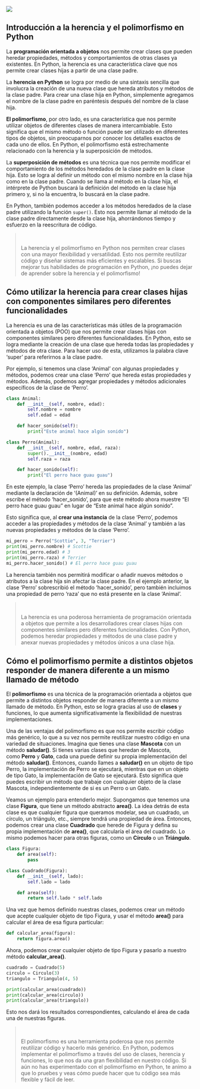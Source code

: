
![](https://img.am80.com/?width=1280&url=https://assets.apuntes.de/headers/python/herencia-y-polimorfismo-en-python-amplia-la-flexibilidad-de-tus-clases.webp)

## Introducción a la herencia y el polimorfismo en Python

La **programación orientada a objetos** nos permite crear clases que pueden heredar propiedades, métodos y comportamientos de otras clases ya existentes. En Python, la herencia es una característica clave que nos permite crear clases hijas a partir de una clase padre.

La **herencia en Python** se logra por medio de una sintaxis sencilla que involucra la creación de una nueva clase que hereda atributos y métodos de la clase padre. Para crear una clase hija en Python, simplemente agregamos el nombre de la clase padre en paréntesis después del nombre de la clase hija.

**El polimorfismo**, por otro lado, es una característica que nos permite utilizar objetos de diferentes clases de manera intercambiable. Esto significa que el mismo método o función puede ser utilizado en diferentes tipos de objetos, sin preocuparnos por conocer los detalles exactos de cada uno de ellos. En Python, el polimorfismo está estrechamente relacionado con la herencia y la superposición de métodos.

La **superposición de métodos** es una técnica que nos permite modificar el comportamiento de los métodos heredados de la clase padre en la clase hija. Esto se logra al definir un método con el mismo nombre en la clase hija como en la clase padre. Cuando se llama al método en la clase hija, el intérprete de Python buscará la definición del método en la clase hija primero y, si no la encuentra, lo buscará en la clase padre.

En Python, también podemos acceder a los métodos heredados de la clase padre utilizando la función `super()`. Esto nos permite llamar al método de la clase padre directamente desde la clase hija, ahorrándonos tiempo y esfuerzo en la reescritura de código.

>  
> 
> La herencia y el polimorfismo en Python nos permiten crear clases con una mayor flexibilidad y versatilidad. Esto nos permite reutilizar código y diseñar sistemas más eficientes y escalables. Si buscas mejorar tus habilidades de programación en Python, ¡no puedes dejar de aprender sobre la herencia y el polimorfismo!

## Cómo utilizar la herencia para crear clases hijas con componentes similares pero diferentes funcionalidades

La herencia es una de las características más útiles de la programación orientada a objetos (POO) que nos permite crear clases hijas con componentes similares pero diferentes funcionalidades. En Python, esto se logra mediante la creación de una clase que hereda todas las propiedades y métodos de otra clase. Para hacer uso de esta, utilizamos la palabra clave ‘super’ para referirnos a la clase padre.

Por ejemplo, si tenemos una clase ‘Animal’ con algunas propiedades y métodos, podemos crear una clase ‘Perro’ que hereda estas propiedades y métodos. Además, podemos agregar propiedades y métodos adicionales específicos de la clase de ‘Perro’.

```python
class Animal:
    def __init__(self, nombre, edad):
        self.nombre = nombre
        self.edad = edad

    def hacer_sonido(self):
        print("Este animal hace algún sonido")

class Perro(Animal):
    def __init__(self, nombre, edad, raza):
        super().__init__(nombre, edad)
        self.raza = raza

    def hacer_sonido(self):
        print("El perro hace guau guau")
```

En este ejemplo, la clase ‘Perro’ hereda las propiedades de la clase ‘Animal’ mediante la declaración de ‘(Animal)’ en su definición. Además, sobre escribe el método ‘hacer_sonido’, para que este método ahora muestre “El perro hace guau guau” en lugar de “Este animal hace algún sonido”.

Esto significa que, al **crear una instancia** de la clase ‘Perro’, podemos acceder a las propiedades y métodos de la clase ‘Animal’ y también a las nuevas propiedades y métodos de la clase ‘Perro’.

```python
mi_perro = Perro("Scottie", 3, "Terrier")
print(mi_perro.nombre) # Scottie
print(mi_perro.edad) # 3
print(mi_perro.raza) # Terrier
mi_perro.hacer_sonido() # El perro hace guau guau
```

La herencia también nos permitirá modificar o añadir nuevos métodos o atributos a la clase hija sin afectar la clase padre. En el ejemplo anterior, la clase ‘Perro’ sobrescribió el método ‘hacer_sonido’, pero también incluimos una propiedad de perro ‘raza’ que no está presente en la clase ‘Animal’.

>  
> 
> La herencia es una poderosa herramienta de programación orientada a objetos que permite a los desarrolladores crear clases hijas con componentes similares pero diferentes funcionalidades. Con Python, podemos heredar propiedades y métodos de una clase padre y anexar nuevas propiedades y métodos únicos a una clase hija.

## Cómo el polimorfismo permite a distintos objetos responder de manera diferente a un mismo llamado de método

El **polimorfismo** es una técnica de la programación orientada a objetos que permite a distintos objetos responder de manera diferente a un mismo llamado de método. En Python, esto se logra gracias al uso de **clases** y funciones, lo que aumenta significativamente la flexibilidad de nuestras implementaciones.

Una de las ventajas del polimorfismo es que nos permite escribir código más genérico, lo que a su vez nos permite reutilizar nuestro código en una variedad de situaciones. Imagina que tienes una clase **Mascota** con un método **saludar()**. Si tienes varias clases que heredan de Mascota, como **Perro** y **Gato**, cada una puede definir su propia implementación del método **saludar()**. Entonces, cuando llames a **saludar()** en un objeto de tipo Perro, la implementación de Perro se ejecutará, mientras que en un objeto de tipo Gato, la implementación de Gato se ejecutará. Esto significa que puedes escribir un método que trabaje con cualquier objeto de la clase Mascota, independientemente de si es un Perro o un Gato.

Veamos un ejemplo para entenderlo mejor. Supongamos que tenemos una clase **Figura**, que tiene un método abstracto **area()**. La idea detrás de esta clase es que cualquier figura que queramos modelar, sea un cuadrado, un círculo, un triángulo, etc., siempre tendrá una propiedad de área. Entonces, podemos crear una clase **Cuadrado** que herede de Figura y defina su propia implementación de **area()**, que calcularía el área del cuadrado. Lo mismo podemos hacer para otras figuras, como un **Círculo** o un **Triángulo**.

```py
class Figura:
    def area(self):
        pass

class Cuadrado(Figura):
    def __init__(self, lado):
        self.lado = lado

    def area(self):
        return self.lado * self.lado
```

Una vez que hemos definido nuestras clases, podemos crear un método que acepte cualquier objeto de tipo Figura, y usar el método **area()** para calcular el área de esa figura particular:

```py
def calcular_area(figura):
    return figura.area()
```

Ahora, podemos crear cualquier objeto de tipo Figura y pasarlo a nuestro método **calcular_area()**.

```py
cuadrado = Cuadrado(5)
circulo = Circulo(3)
triangulo = Triangulo(4, 5)

print(calcular_area(cuadrado))
print(calcular_area(circulo))
print(calcular_area(triangulo))
```

Esto nos dará los resultados correspondientes, calculando el área de cada una de nuestras figuras.

>  
> 
> El polimorfismo es una herramienta poderosa que nos permite reutilizar código y hacerlo más genérico. En Python, podemos implementar el polimorfismo a través del uso de clases, herencia y funciones, lo que nos da una gran flexibilidad en nuestro código. Si aún no has experimentado con el polimorfismo en Python, te animo a que lo pruebes y veas cómo puede hacer que tu código sea más flexible y fácil de leer.